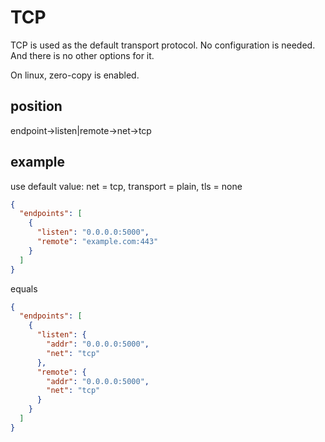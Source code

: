 # TCP

TCP is used as the default transport protocol. No configuration is needed. And there is no other options for it.

On linux, zero-copy is enabled.

## position

endpoint->listen|remote->net->tcp

## example
use default value: net = tcp, transport = plain, tls = none
```json
{
  "endpoints": [
    {
      "listen": "0.0.0.0:5000",
      "remote": "example.com:443"
    }
  ]
}
```
equals
```json
{
  "endpoints": [
    {
      "listen": {
        "addr": "0.0.0.0:5000",
        "net": "tcp"
      },
      "remote": {
        "addr": "0.0.0.0:5000",
        "net": "tcp"
      }
    }
  ]
}
```
